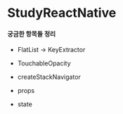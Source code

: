 # StudyReactNative

#### 궁금한 항목들 정리

- FlatList -> KeyExtractor

- TouchableOpacity

- createStackNavigator

- props

- state
